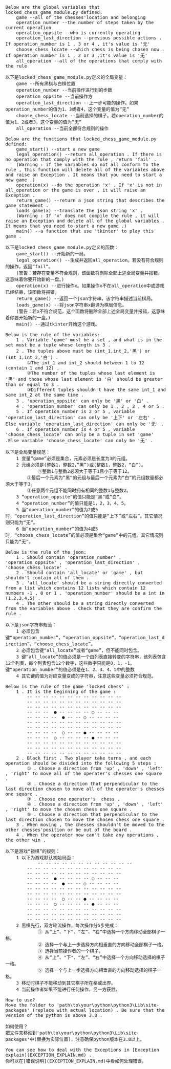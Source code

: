 <pre style="white-space: pre-wrap;max-width: 80ch;">
Below are the global variables that locked_chess_game_module.py defined:
	game --all of the chesses'location and belonging
	operation_number --the number of steps taken by the current operation
	operation_oppsite --who is currently operating
	operation_last_direction --previous possible actions . If operation_number is 1 , 3 or 4 , it's value is '无'
	choose_chess_locate --which chess is being chosen now . If operation_number is 1 , 2 or 3 ,it's value is '无'
	all_operation --all of the operations that comply with the rule

以下是locked_chess_game_module.py定义的全局变量：
	game --所有黑棋与白棋位置
	operation_number --当前操作进行到的步数
	operation_oppsite --当前操作方
	operation_last_direction --上一步可能的操作。如果operation_number的值为1、3或者4，这个变量的值为“无”
	choose_chess_locate --当前选择的棋子。若operation_number的值为1、2或者3，这个变量的值为“无“
	all_operation --当前全部符合规则的操作
	
Below are the functions that locked_chess_game_module.py defined:
	game_start() --start a new game
	legal_operation() --return all_operation . If there is no operation that comply with the rule , return 'fail' . 
	(Warning : if the variables do not all conform to the rule , this function will delete all of the variables above and raise an Exception . It means that you need to start a new game .)
	operation(x) --do the operation 'x' . If 'x' is not in all_operation or the game is over , it will raise an Exception .
	return_game() --return a json string that describes the game statement .
	loads_game(x) --translate the json string 'x' . 
	(Warning : If 'x' does not compile the rule , it will raise an Exception and delete all of the global variables . It means that you need to start a new game .)
	main() --a function that use 'tkinter' to play this game .

以下是locked_chess_game_module.py定义的函数：
	game_start() --开始新的一局。
	legal_operation() --生成并返回all_operation。若没有符合规则的操作，返回“fail”。
	(警告：若存在变量不符合规则，该函数将删除全部上述全局变量并报错，这意味着你要开始新的一盘。)
	operation(x) --进行操作x。如果操作x不在all_operation中或游戏已经结束，该函数将报错。
	return_game() --返回一个json字符串，该字符串描述当前棋局。
	loads_game(x) --将json字符串x翻译为棋局信息。
	(警告：若x不符合规范，这个函数将删除全部上述全局变量并报错，这意味着你要开始新的一盘。)
	main() --通过tkinter开始这个游戏。
	
Below is the rule of the variables:
	1 . Variable 'game' must be a set , and what is in the set must be a tuple whose length is 3 .
	2 . The tuples above must be (int_1,int_2,'黑') or (int_1,int_2,'白') . 
		①The int_1 and int_2 should between 1 to 12 (contain 1 and 12) . 
		②The number of the tuples whose last element is '黑' and those whose last element is '白' should be greater than or equal to 3 . 
		③Different tuples shouldn't have the same int_1 and same int_2 at the same time .
	3 . 'operation_oppsite' can only be '黑' or '白' .
	4 . 'operation_number' can only be 1 , 2 , 3 , 4 or 5 .
	5 . If operation_number is 2 or 5 , variable 'operation_last_direction' can only be '上下' or '左右' . Else variable 'operation_last_direction' can only be '无' .
	6 . If operation_number is 4 or 5 , variable 'choose_chess_locate' can only be a tuple in set 'game' .Else variable 'choose_chess_locate' can only be '无' .

以下是全局变量规范：
	1 变量”game”必须是集合，元素必须是长度为3的元组。
	2 元组必须是(整数1，整数2，”黑”)或(整数1，整数2，“白”)。
        	①整数1与整数2必须大于等于1且小于等于12。
		②最后一个元素为”黑”的元组与最后一个元素为“白”的元组数量都必须大于等于3。
		③任意两个元组不能同时拥有相同的整数1与整数2。
	3 “operation_oppsite”的值只能是“黑”或“白”。
	4 “operation_number”的值只能是1，2，3，4，5。
	5 当“operation_number”的值为2或5时，“operation_last_direction”的值只能是“上下”或“左右”。其它情况则只能为“无”。
	6 当“operation_number”的值为4或5时，“choose_chess_locate”的值必须是集合“game”中的元组。其它情况则只能为“无”。
	
Below is the rule of the json:
	1 . Should contain 'operation_number' , 'operation_oppsite' , 'operation_last_direction' , 'choose_chess_locate' .
	2 . Should contain 'all_locate' or 'game' , but shouldn't contain all of them .
	3 . 'all_locate' should be a string directly converted from a list which contains 12 lists which contain 12 numbers -1 , 0 or 1 . 'operation_number' should be a int in (1,2,3,4,5) .
	4 . The other should be a string directly converted from the variables above . Check that they are confirm the rule .

以下是json字符串规范：
	1 必须包含键“operation_number”，“operation_oppsite”，“operation_last_direction”，“choose_chess_locate”。
	2 必须包含键“all_locate”或者“game”，但不能同时包含。
	3 键“all_locate”的值必须是一个由列表直接转变的字符串，该列表包含12个列表，每个列表包含12个数字，这些数字只能是0，1，-1。键“operation_number”的值必须是在1、2、3、4、5中的整数
	4 其它键的值为对应变量变成的字符串，注意这些变量必须符合规范。

Below is the rule of the game 'locked chess' :
	1 . It is the beginning of the game :
		-- -- -- -- -- -- -- -- -- -- -- --
		-- -- -- -- -- -- -- -- -- -- -- --
		-- -- -- -- -- -- -- -- -- -- -- --
		-- -- --  ● -- -- -- -- ○ -- -- --
		-- -- -- --  ● -- -- ○ -- -- -- --
		-- -- -- -- -- -- -- -- -- -- -- --
		-- -- -- -- -- -- -- -- -- -- -- --
		-- -- -- --  ○ -- -- ● -- -- -- --
		-- -- --  ○ -- -- -- -- ● -- -- --
		-- -- -- -- -- -- -- -- -- -- -- --
		-- -- -- -- -- -- -- -- -- -- -- --
		-- -- -- -- -- -- -- -- -- -- -- --
	2 . Black first . Two player take turns , and each operation should be divided into the following 5 steps :
		① . Choose a direction from 'up' , 'down' , 'left' , 'right' to move all of the operater's chesses one square . 
		② . Choose a direction that perpendicular to the last direction chosen to move all of the operater's chesses one square . 
		③ . Choose one operater's  chess .
		④ . Choose a direction from 'up' , 'down' , 'left' , 'right' to move the chosen chess one square .
		⑤ . Choose a direction that perpendicular to the last direction chosen to move the chosen chess one square .
	3 . When moving , the chesses shouldn't be moved to the other chesses'position or be out of the board .
	4 . When the operater now can't take any operations , the other win .

以下是游戏“锁棋”的规则：
	1 以下为游戏默认初始局面：
	        -- -- -- -- -- -- -- -- -- -- -- --
		-- -- -- -- -- -- -- -- -- -- -- --
		-- -- -- -- -- -- -- -- -- -- -- --
		-- -- --  ● -- -- -- -- ○ -- -- --
		-- -- -- --  ● -- -- ○ -- -- -- --
		-- -- -- -- -- -- -- -- -- -- -- --
		-- -- -- -- -- -- -- -- -- -- -- --
		-- -- -- --  ○ -- -- ● -- -- -- --
		-- -- --  ○ -- -- -- -- ● -- -- --
		-- -- -- -- -- -- -- -- -- -- -- --
		-- -- -- -- -- -- -- -- -- -- -- --
		-- -- -- -- -- -- -- -- -- -- -- --
	2 黑棋先行，双方轮流操作，每次操作分5步完成：
        	① 从“上”、“下”、“左”、“右”中选择一个方向移动全部棋子一格。
	        ② 选择一个与上一步选择方向相垂直的方向移动全部棋子一格。
	        ③ 选择当前操作者的一个棋子。
	        ④ 从“上”、"下"、“左”、“右”中选择一个方向移动选择的棋子一格。
	        ⑤ 选择一个与上一步选择方向相垂直的方向移动选择的棋子一格。
	3 移动时棋子不能移动到其它棋子所在格或出界。
	4 当前操作者如果不能进行任何操作，另一方获胜。
	
How to use?
Move the folder to 'path\to\your\python\python3\Lib\site-packages' (replace with actual location) . Be sure that the version of the python is above 3.8 .

如何使用？
把文件夹移动到'path\to\your\python\python3\Lib\site-packages'中(替换为实际位置)，注意确保python版本在3.8以上。

You can see how to deal with the Exceptions in [Exception explain](EXCEPTION_EXPLAIN.md) .
你可以在[错误说明](EXCEPTION_EXPLAIN.md)中看如何处理错误。
</pre>
